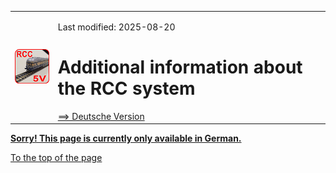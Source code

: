 <table><tr><td><img src="/images/RCC5V_Logo_96.png"></img></td><td>

Last modified: 2025-08-20 <a name="up"></a><br>   
<h1>Additional information about the RCC system</h1>
<a href="LIESMICH.md">==> Deutsche Version</a>&nbsp; &nbsp; &nbsp; 
</td></tr></table>   

<a href="LIESMICH.md"><b> Sorry! This page is currently only available in German.</b></a>   

[To the top of the page](#up)   
